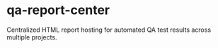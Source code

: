 # qa-report-center
Centralized HTML report hosting for automated QA test results across multiple projects.
